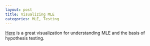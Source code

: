 ```yaml
---
layout: post
title: Visualizing MLE
categories: MLE, Testing
---
```


[Here](https://rpsychologist.com/d3/likelihood/) is a great visualization for understanding MLE and the basis of hypothesis testing.
